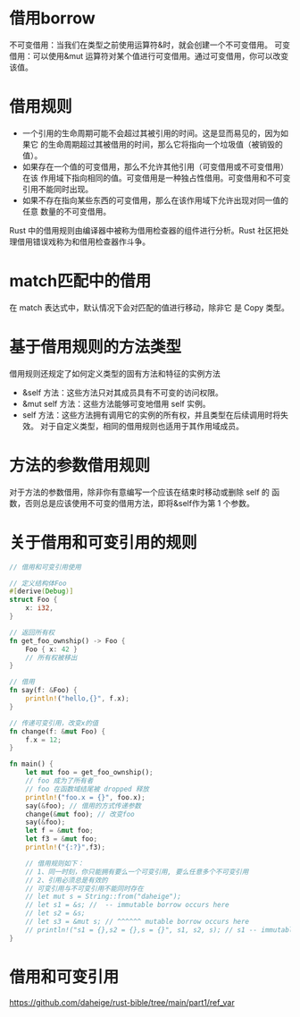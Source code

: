 # 借用borrow
不可变借用：当我们在类型之前使用运算符&时，就会创建一个不可变借用。
可变借用：可以使用&mut 运算符对某个值进行可变借用。通过可变借用，你可以改变该值。

# 借用规则
- 一个引用的生命周期可能不会超过其被引用的时间。这是显而易见的，因为如果它
  的生命周期超过其被借用的时间，那么它将指向一个垃圾值（被销毁的值）。
- 如果存在一个值的可变借用，那么不允许其他引用（可变借用或不可变借用）在该
  作用域下指向相同的值。可变借用是一种独占性借用。可变借用和不可变引用不能同时出现。
- 如果不存在指向某些东西的可变借用，那么在该作用域下允许出现对同一值的任意
  数量的不可变借用。

Rust 中的借用规则由编译器中被称为借用检查器的组件进行分析。Rust 社区把处理借用错误戏称为和借用检查器作斗争。
# match匹配中的借用
在 match 表达式中，默认情况下会对匹配的值进行移动，除非它 是 Copy 类型。

# 基于借用规则的方法类型
借用规则还规定了如何定义类型的固有方法和特征的实例方法
- &self 方法：这些方法只对其成员具有不可变的访问权限。
- &mut self 方法：这些方法能够可变地借用 self 实例。
- self 方法：这些方法拥有调用它的实例的所有权，并且类型在后续调用时将失效。
对于自定义类型，相同的借用规则也适用于其作用域成员。

# 方法的参数借用规则
对于方法的参数借用，除非你有意编写一个应该在结束时移动或删除 self 的
函数，否则总是应该使用不可变的借用方法，即将&self作为第 1 个参数。

# 关于借用和可变引用的规则
```rust
// 借用和可变引用使用

// 定义结构体Foo
#[derive(Debug)]
struct Foo {
    x: i32,
}

// 返回所有权
fn get_foo_ownship() -> Foo {
    Foo { x: 42 }
    // 所有权被移出
}

// 借用
fn say(f: &Foo) {
    println!("hello,{}", f.x);
}

// 传递可变引用，改变x的值
fn change(f: &mut Foo) {
    f.x = 12;
}

fn main() {
    let mut foo = get_foo_ownship();
    // foo 成为了所有者
    // foo 在函数域结尾被 dropped 释放
    println!("foo.x = {}", foo.x);
    say(&foo); // 借用的方式传递参数
    change(&mut foo); // 改变foo
    say(&foo);
    let f = &mut foo;
    let f3 = &mut foo;
    println!("{:?}",f3);

    // 借用规则如下：
    // 1、同一时刻，你只能拥有要么一个可变引用, 要么任意多个不可变引用
    // 2、引用必须总是有效的
    // 可变引用与不可变引用不能同时存在
    // let mut s = String::from("daheige");
    // let s1 = &s; //  -- immutable borrow occurs here
    // let s2 = &s;
    // let s3 = &mut s; // ^^^^^^ mutable borrow occurs here
    // println!("s1 = {},s2 = {},s = {}", s1, s2, s); // s1 -- immutable borrow later used here
}
```

# 借用和可变引用
https://github.com/daheige/rust-bible/tree/main/part1/ref_var
